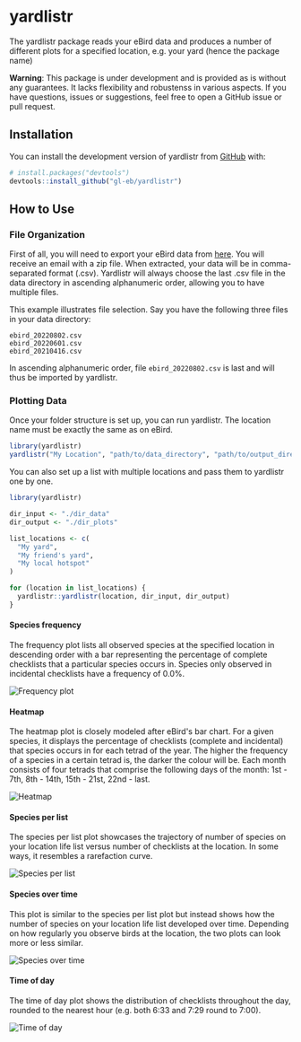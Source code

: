 
# yardlistr

<!-- badges: start -->
<!-- badges: end -->

The yardlistr package reads your eBird data and produces a number of different plots for a specified location,
e.g. your yard (hence the package name)

**Warning**: This package is under development and is provided as is without any guarantees.
It lacks flexibility and robustenss in various aspects.
If you have questions, issues or suggestions, feel free to open a GitHub issue or pull request.

## Installation

You can install the development version of yardlistr from [GitHub](https://github.com/) with:

``` r
# install.packages("devtools")
devtools::install_github("gl-eb/yardlistr")
```

## How to Use

### File  Organization

First of all, you will need to export your eBird data from [here](https://ebird.org/downloadMyData).
You will receive an email with a zip file.
When extracted, your data will be in comma-separated format (.csv).
Yardlistr will always choose the last .csv file in the data directory in ascending alphanumeric order,
allowing you to have multiple files.

This example illustrates file selection.
Say you have the following three files in your data directory:

```
ebird_20220802.csv
ebird_20220601.csv
ebird_20210416.csv
```
In ascending alphanumeric order, file ```ebird_20220802.csv``` is last and will thus be imported by yardlistr.

### Plotting Data

Once your folder structure is set up, you can run yardlistr.
The location name must be exactly the same as on eBird.

``` r
library(yardlistr)
yardlistr("My Location", "path/to/data_directory", "path/to/output_directory")
```

You can also set up a list with multiple locations and pass them to yardlistr one by one.

``` r
library(yardlistr)

dir_input <- "./dir_data"
dir_output <- "./dir_plots"

list_locations <- c(
  "My yard",
  "My friend's yard",
  "My local hotspot"
)

for (location in list_locations) {
  yardlistr::yardlistr(location, dir_input, dir_output)
}
```

#### Species frequency

The frequency plot lists all observed species at the specified location in descending order with a bar representing the percentage of complete checklists that a particular species occurs in.
Species only observed in incidental checklists have a frequency of 0.0%.

![Frequency plot](man/figures/location_frequency.png)

#### Heatmap

The heatmap plot is closely modeled after eBird's bar chart.
For a given species, it displays the percentage of checklists (complete and incidental) that species occurs in for each tetrad of the year.
The higher the frequency of a species in a certain tetrad is, the darker the colour will be.
Each month consists of four tetrads that comprise the following days of the month: 1st - 7th, 8th - 14th, 15th - 21st, 22nd - last.

![Heatmap](man/figures/location_heatmap.png)

#### Species per list

The species per list plot showcases the trajectory of number of species on your location life list versus number of checklists at the location.
In some ways, it resembles a rarefaction curve.

![Species per list](man/figures/location_lists.png)

#### Species over time

This plot is similar to the species per list plot but instead shows how the number of species on your location life list developed over time.
Depending on how regularly you observe birds at the location, the two plots can look more or less similar.

![Species over time](man/figures/location_time.png)

#### Time of day

The time of day plot shows the distribution of checklists throughout the day,
rounded to the nearest hour (e.g. both 6:33 and 7:29 round to 7:00).

![Time of day](man/figures/location_lists_time.png)
